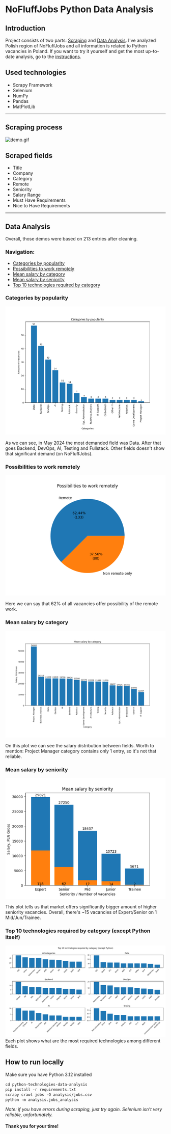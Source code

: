 # NoFluffJobs Python Data Analysis

## Introduction
Project consists of two parts: [Scraping](#scraping-process) and [Data Analysis](#data-analysis). 
I've analyzed Polish region of NoFluffJobs and all information is related to Python vacancies in Poland.
If you want to try it yourself and get the most up-to-date analysis, go to the [instructions](#how-to-run-locally).

## Used technologies
* Scrapy Framework
* Selenium
* NumPy
* Pandas
* MatPlotLib

<hr>

## Scraping process
![demo.gif](demo%2Fdemo.gif)

## Scraped fields
* Title
* Company
* Category
* Remote
* Seniority
* Salary Range
* Must Have Requirements
* Nice to Have Requirements

<hr>

## Data Analysis
Overall, those demos were based on 213 entries after cleaning.

### Navigation:
* [Categories by popularity](#categories-by-popularity)
* [Possibilities to work remotely](#possibilities-to-work-remotely)
* [Mean salary by category](#mean-salary-by-category)
* [Mean salary by seniority](#mean-salary-by-seniority)
* [Top 10 technologies required by category](#top-10-technologies-required-by-category-except-python-itself)

### Categories by popularity
![category_plot.png](analysis%2Fplots%2Fcategory_plot.png)

As we can see, in May 2024 the most demanded field was Data. 
After that goes Backend, DevOps, AI, Testing and Fullstack. 
Other fields doesn't show that significant demand (on NoFluffJobs).

### Possibilities to work remotely
![remote_non_remote_plot.png](analysis%2Fplots%2Fremote_non_remote_plot.png)

Here we can say that 62% of all vacancies offer possibility of the remote work.

### Mean salary by category
![salaries_by_category_plot.png](analysis%2Fplots%2Fsalaries_by_category_plot.png)

On this plot we can see the salary distribution between fields. 
Worth to mention: Project Manager category contains only 1 entry, so it's not that reliable.

### Mean salary by seniority
![salaries_by_seniority_plot.png](analysis%2Fplots%2Fsalaries_by_seniority_plot.png)

This plot tells us that market offers significantly bigger amount of higher seniority vacancies.
Overall, there's ~15 vacancies of Expert/Senior on 1 Mid/Jun/Trainee.

### Top 10 technologies required by category (except Python itself)
![top_technologies_by_categories_plot.png](analysis%2Fplots%2Ftop_technologies_by_categories_plot.png)
Each plot shows what are the most required technologies among different fields.

## How to run locally

Make sure you have Python 3.12 installed

```shell
cd python-technologies-data-analysis
pip install -r requirements.txt
scrapy crawl jobs -O analysis/jobs.csv
python -m analysis.jobs_analysis
```

<i>Note: if you have errors during scraping, just try again. Selenium isn't very reliable, unfortunately.</i>

#### Thank you for your time!
